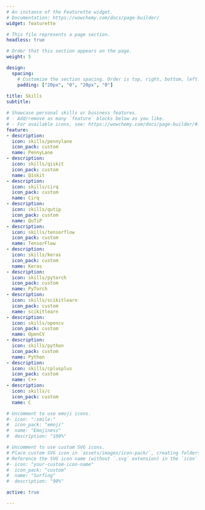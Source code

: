 ```yaml
---
# An instance of the Featurette widget.
# Documentation: https://wowchemy.com/docs/page-builder/
widget: featurette

# This file represents a page section.
headless: true

# Order that this section appears on the page.
weight: 5

design:
  spacing:
    # Customize the section spacing. Order is top, right, bottom, left.
    padding: ["20px", "0", "20px", "0"]
    
title: Skills
subtitle:

# Showcase personal skills or business features.
# - Add/remove as many `feature` blocks below as you like.
# - For available icons, see: https://wowchemy.com/docs/page-builder/#icons
feature:
- description:
  icon: skills/pennylane
  icon_pack: custom
  name: PennyLane
- description:
  icon: skills/qiskit
  icon_pack: custom
  name: Qiskit
- description:
  icon: skills/cirq
  icon_pack: custom
  name: Cirq
- description:
  icon: skills/qutip
  icon_pack: custom
  name: QuTiP
- description:
  icon: skills/tensorflow
  icon_pack: custom
  name: TensorFlow
- description:
  icon: skills/keras
  icon_pack: custom
  name: Keras
- description:
  icon: skills/pytorch
  icon_pack: custom
  name: PyTorch
- description:
  icon: skills/scikitlearn
  icon_pack: custom
  name: scikitlearn
- description:
  icon: skills/opencv
  icon_pack: custom
  name: OpenCV
- description:
  icon: skills/python
  icon_pack: custom
  name: Python
- description:
  icon: skills/cplusplus
  icon_pack: custom
  name: C++
- description:
  icon: skills/c
  icon_pack: custom
  name: C

# Uncomment to use emoji icons.
#- icon: ":smile:"
#  icon_pack: "emoji"
#  name: "Emojiness"
#  description: "100%"  

# Uncomment to use custom SVG icons.
# Place custom SVG icon in `assets/images/icon-pack/`, creating folders if necessary.
# Reference the SVG icon name (without `.svg` extension) in the `icon` field.
#- icon: "your-custom-icon-name"
#  icon_pack: "custom"
#  name: "Surfing"
#  description: "90%"

active: true

---
```

